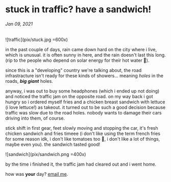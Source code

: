 # stuck in traffic? have a sandwich!

###### Jan 09, 2021

![traffic](pix/stuck.jpg =600x)

in the past couple of days, rain came down hard on the city where i live, which is unusual. it is often sunny in here, and the rain doesn't last this long. (rip to the people who depend on solar energy for their hot water 🤦).

since this is a "developing" country we're talking about, the road infrastracture isn't ready for these kinds of showers... meaning *holes* in the roads, ***big giant*** holes.

anyway, i was out to buy some headphones (which i ended up not doing) and noticed the traffic jam on the opposite road. on my way back i got hungry so i ordered myself fries and a chicken breast sandwich with lettuce (i love lettuce!) as takeout. it turned out to be such a good decision because traffic was slow due to the road holes. nobody wants to damage their cars driving into them, of course.

stick shift in first gear, feet slowly moving and stopping the car, it's fresh chicken sandwich and fries timeee (i don't like using the term french fries for some reason idk, i don't like tomatoes too 🤮, i don't like a lot of things, maybe even you). the sandwich tasted good!

![sandwich](pix/sandwich.png =400x)

by the time i finished it, the traffic jam had cleared out and i went home.

how was **your** day? [email me](mailto:hamid@hamidout.xyz).
